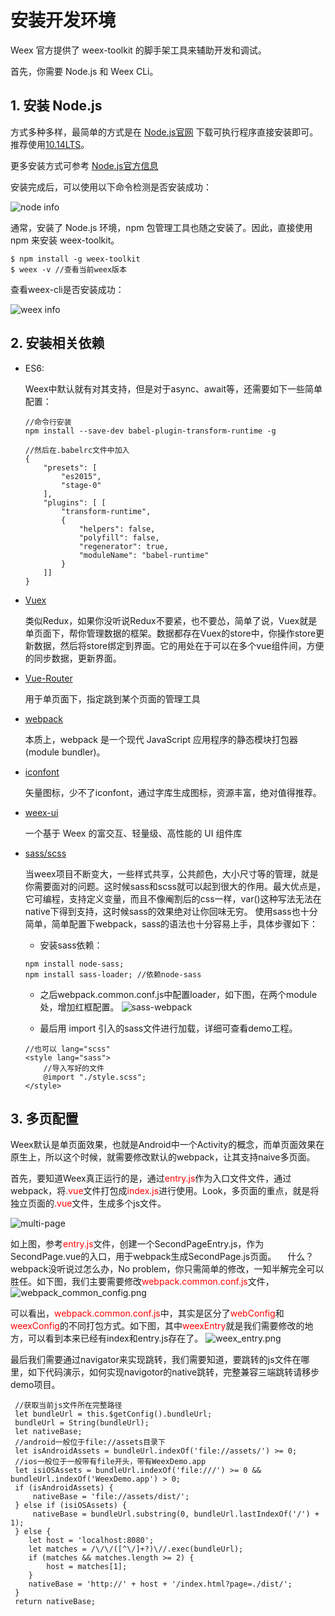 # 安装开发环境
Weex 官方提供了 weex-toolkit 的脚手架工具来辅助开发和调试。

首先，你需要 Node.js 和 Weex CLi。

## 1. 安装 Node.js

  方式多种多样，最简单的方式是在 [Node.js官网](https://nodejs.org/) 下载可执行程序直接安装即可。推荐使用[10.14LTS](https://nodejs.org/dist/v10.14.1/node-v10.14.1-x64.msi)。

  更多安装方式可参考 [Node.js官方信息](https://nodejs.org/en/download/)

  安装完成后，可以使用以下命令检测是否安装成功：
  
  ![node info](resource/node_version.png)

  通常，安装了 Node.js 环境，npm 包管理工具也随之安装了。因此，直接使用 npm 来安装 weex-toolkit。
  ```
  $ npm install -g weex-toolkit
  $ weex -v //查看当前weex版本
  ```

  查看weex-cli是否安装成功：

  ![weex info](resource/weex_info.png)

## 2. 安装相关依赖
- ES6:
	
	Weex中默认就有对其支持，但是对于async、await等，还需要如下一些简单配置：
	
	```
	//命令行安装
	npm install --save-dev babel-plugin-transform-runtime -g
	
	//然后在.babelrc文件中加入
	{
		"presets": [
			"es2015",
			"stage-0"
		],
		"plugins": [ [
			"transform-runtime",
			{
				"helpers": false,
				"polyfill": false,
				"regenerator": true,
				"moduleName": "babel-runtime"
			}
		]]
	}
	```

- [Vuex](https://vuex.vuejs.org/zh/)

	类似Redux，如果你没听说Redux不要紧，也不要怂，简单了说，Vuex就是单页面下，帮你管理数据的框架。数据都存在Vuex的store中，你操作store更新数据，然后将store绑定到界面。它的用处在于可以在多个vue组件间，方便的同步数据，更新界面。
	
- [Vue-Router](https://router.vuejs.org/zh/) 
	
	用于单页面下，指定跳到某个页面的管理工具
	
- [webpack](https://www.webpackjs.com/)

	本质上，webpack 是一个现代 JavaScript 应用程序的静态模块打包器(module bundler)。

- [iconfont](http://www.iconfont.cn/)

	矢量图标，少不了iconfont，通过字库生成图标，资源丰富，绝对值得推荐。
	
- [weex-ui](https://github.com/alibaba/weex-ui)

	一个基于 Weex 的富交互、轻量级、高性能的 UI 组件库
	
- [sass/scss](https://www.sasscss.com/docs/)

	当weex项目不断变大，一些样式共享，公共颜色，大小尺寸等的管理，就是你需要面对的问题。这时候sass和scss就可以起到很大的作用。最大优点是，它可编程，支持定义变量，而且不像阉割后的css一样，var()这种写法无法在native下得到支持，这时候sass的效果绝对让你回味无穷。
	使用sass也十分简单，简单配置下webpack，sass的语法也十分容易上手，具体步骤如下：
	
	- 安装sass依赖：
	
	```
	npm install node-sass;
	npm install sass-loader; //依赖node-sass
	```
	- 之后webpack.common.conf.js中配置loader，如下图，在两个module处，增加红框配置。
	![sass-webpack](resource/sass_webpack.png)
	
	- 最后用 import 引入的sass文件进行加载，详细可查看demo工程。
	
	```
	//也可以 lang="scss"
	<style lang="sass">
		//导入写好的文件
		@import "./style.scss";
	</style>
	```


## 3. 多页配置
Weex默认是单页面效果，也就是Android中一个Activity的概念，而单页面效果在原生上，所以这个时候，就需要修改默认的webpack，让其支持naive多页面。

首先，要知道Weex真正运行的是，通过<font color=red>entry.js</font>作为入口文件文件，通过webpack，将<font color=red>.vue</font>文件打包成<font color=red>index.js</font>进行使用。Look，多页面的重点，就是将独立页面的<font color=red>.vue</font>文件，生成多个js文件。

![multi-page](resource/multi-page.png)

如上图，参考<font color=red>entry.js</font>文件，创建一个SecondPageEntry.js，作为SecondPage.vue的入口，用于webpack生成SecondPage.js页面。
 什么？webpack没听说过怎么办，No problem，你只需简单的修改，一知半解完全可以胜任。如下图，我们主要需要修改<font color=red>webpack.common.conf.js</font>文件，
 ![webpack_common_config.png](resource/webpack_common_config.png)

可以看出，<font color=red>webpack.common.conf.js</font>中，其实是区分了<font color=red>webConfig</font>和<font color=red>weexConfig</font>的不同打包方式。如下图，其中<font color=red>weexEntry</font>就是我们需要修改的地方，可以看到本来已经有index和entry.js存在了。
![weex_entry.png](resource/weex_entry.png)

最后我们需要通过navigator来实现跳转，我们需要知道，要跳转的js文件在哪里，如下代码演示，如何实现navigotor的native跳转，完整兼容三端跳转请移步demo项目。

```
 //获取当前js文件所在完整路径
 let bundleUrl = this.$getConfig().bundleUrl;
 bundleUrl = String(bundleUrl);
 let nativeBase;
 //android一般位于file://assets目录下
 let isAndroidAssets = bundleUrl.indexOf('file://assets/') >= 0;
 //ios一般位于一般带有file开头，带有WeexDemo.app
 let isiOSAssets = bundleUrl.indexOf('file:///') >= 0 && bundleUrl.indexOf('WeexDemo.app') > 0;
 if (isAndroidAssets) {
     nativeBase = 'file://assets/dist/';
 } else if (isiOSAssets) {
     nativeBase = bundleUrl.substring(0, bundleUrl.lastIndexOf('/') + 1);
 } else {
    let host = 'localhost:8080';
    let matches = /\/\/([^\/]+?)\//.exec(bundleUrl);
    if (matches && matches.length >= 2) {
        host = matches[1];
    }
    nativeBase = 'http://' + host + '/index.html?page=./dist/';
 }
 return nativeBase;
```

 	
 		



